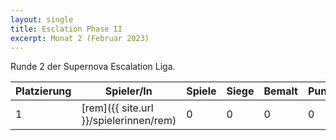 ```yaml
---
layout: single
title: Esclation Phase II
excerpt: Monat 2 (Februar 2023)
---
```


Runde 2 der Supernova Escalation Liga.

| Platzierung | Spieler/In | Spiele | Siege | Bemalt | Punkte |
|-------------|------------|--------|-------|--------|--------|
| 1           | [rem]({{ site.url }}/spielerinnen/rem) | 0 | 0 | 0 | 0 |